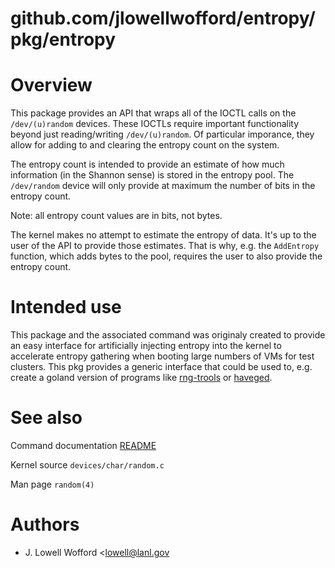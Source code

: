 # github.com/jlowellwofford/entropy/pkg/entropy

# Overview

This package provides an API that wraps all of the IOCTL calls on the `/dev/(u)random` devices.  These IOCTLs require important functionality beyond just reading/writing `/dev/(u)random`.  Of particular imporance, they allow for adding to and clearing the entropy count on the system.

The entropy count is intended to provide an estimate of how much information (in the Shannon sense) is stored in the entropy pool.  The `/dev/random` device will only provide at maximum the number of bits in the entropy count.

Note: all entropy count values are in bits, not bytes.

The kernel makes no attempt to estimate the entropy of data.  It's up to the user of the API to provide those estimates. That is why, e.g. the `AddEntropy` function, which adds bytes to the pool, requires the user to also provide the entropy count.

# Intended use

This package and the associated command was originaly created to provide an easy interface for artificially injecting entropy into the kernel to accelerate entropy gathering when booting large numbers of VMs for test clusters.  This pkg provides a generic interface that could be used to, e.g. create a goland version of programs like [rng-trools](https://github.com/nhorman/rng-tools) or [haveged](http://www.issihosts.com/haveged/).  

# See also

Command documentation [README](cmd/entropy/README.md)

Kernel source `devices/char/random.c`

Man page `random(4)`

# Authors

- J. Lowell Wofford <lowell@lanl.gov